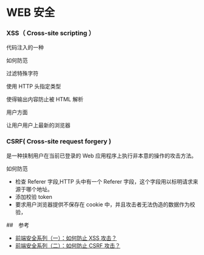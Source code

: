 # WEB 安全

### XSS（ Cross-site scripting ）

代码注入的一种

如何防范

过滤特殊字符

使用 HTTP 头指定类型

使得输出内容防止被 HTML 解析

用户方面

让用户用户上最新的浏览器

### CSRF( Cross-site request forgery )

是一种挟制用户在当前已登录的 Web 应用程序上执行非本意的操作的攻击方法。

如何防范

- 检查 Referer 字段,HTTP 头中有一个 Referer 字段，这个字段用以标明请求来源于哪个地址。
- 添加校验 token
- 要求用户浏览器提供不保存在 cookie 中，并且攻击者无法伪造的数据作为校验，

##　参考

- [前端安全系列（一）：如何防止 XSS 攻击？](https://tech.meituan.com/2018/09/27/fe-security.html)
- [前端安全系列（二）：如何防止 CSRF 攻击？](https://tech.meituan.com/2018/10/11/fe-security-csrf.html)
